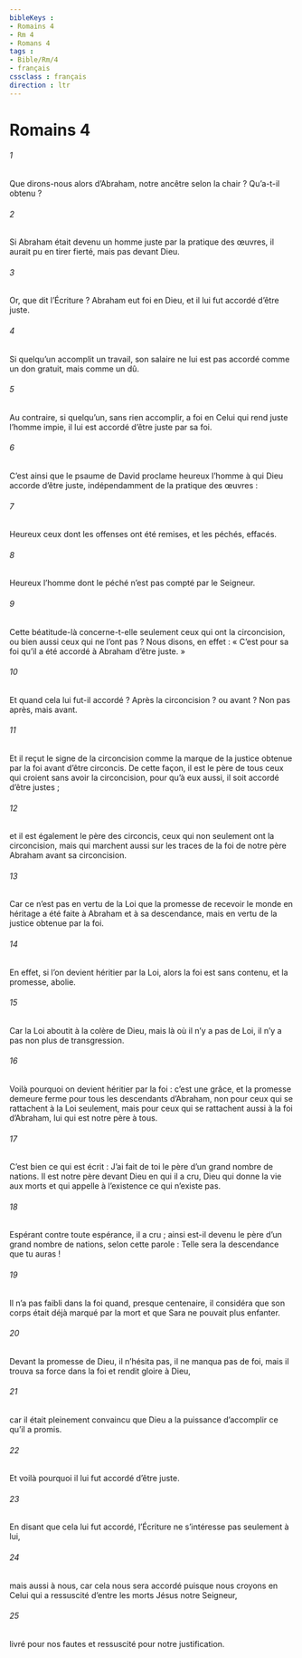 ```yaml
---
bibleKeys : 
- Romains 4
- Rm 4
- Romans 4
tags : 
- Bible/Rm/4
- français
cssclass : français
direction : ltr
---
```


# Romains 4

###### 1
Que dirons-nous alors d’Abraham, notre ancêtre selon la chair ? Qu’a-t-il obtenu ?
###### 2
Si Abraham était devenu un homme juste par la pratique des œuvres, il aurait pu en tirer fierté, mais pas devant Dieu.
###### 3
Or, que dit l’Écriture ? Abraham eut foi en Dieu, et il lui fut accordé d’être juste.
###### 4
Si quelqu’un accomplit un travail, son salaire ne lui est pas accordé comme un don gratuit, mais comme un dû.
###### 5
Au contraire, si quelqu’un, sans rien accomplir, a foi en Celui qui rend juste l’homme impie, il lui est accordé d’être juste par sa foi.
###### 6
C’est ainsi que le psaume de David proclame heureux l’homme à qui Dieu accorde d’être juste, indépendamment de la pratique des œuvres :
###### 7
Heureux ceux dont les offenses ont été remises,
et les péchés, effacés.
###### 8
Heureux l’homme dont le péché
n’est pas compté par le Seigneur.
###### 9
Cette béatitude-là concerne-t-elle seulement ceux qui ont la circoncision, ou bien aussi ceux qui ne l’ont pas ? Nous disons, en effet : « C’est pour sa foi qu’il a été accordé à Abraham d’être juste. »
###### 10
Et quand cela lui fut-il accordé ? Après la circoncision ? ou avant ? Non pas après, mais avant.
###### 11
Et il reçut le signe de la circoncision comme la marque de la justice obtenue par la foi avant d’être circoncis. De cette façon, il est le père de tous ceux qui croient sans avoir la circoncision, pour qu’à eux aussi, il soit accordé d’être justes ;
###### 12
et il est également le père des circoncis, ceux qui non seulement ont la circoncision, mais qui marchent aussi sur les traces de la foi de notre père Abraham avant sa circoncision.
###### 13
Car ce n’est pas en vertu de la Loi que la promesse de recevoir le monde en héritage a été faite à Abraham et à sa descendance, mais en vertu de la justice obtenue par la foi.
###### 14
En effet, si l’on devient héritier par la Loi, alors la foi est sans contenu, et la promesse, abolie.
###### 15
Car la Loi aboutit à la colère de Dieu, mais là où il n’y a pas de Loi, il n’y a pas non plus de transgression.
###### 16
Voilà pourquoi on devient héritier par la foi : c’est une grâce, et la promesse demeure ferme pour tous les descendants d’Abraham, non pour ceux qui se rattachent à la Loi seulement, mais pour ceux qui se rattachent aussi à la foi d’Abraham, lui qui est notre père à tous.
###### 17
C’est bien ce qui est écrit : J’ai fait de toi le père d’un grand nombre de nations. Il est notre père devant Dieu en qui il a cru, Dieu qui donne la vie aux morts et qui appelle à l’existence ce qui n’existe pas.
###### 18
Espérant contre toute espérance, il a cru ; ainsi est-il devenu le père d’un grand nombre de nations, selon cette parole : Telle sera la descendance que tu auras !
###### 19
Il n’a pas faibli dans la foi quand, presque centenaire, il considéra que son corps était déjà marqué par la mort et que Sara ne pouvait plus enfanter.
###### 20
Devant la promesse de Dieu, il n’hésita pas, il ne manqua pas de foi, mais il trouva sa force dans la foi et rendit gloire à Dieu,
###### 21
car il était pleinement convaincu que Dieu a la puissance d’accomplir ce qu’il a promis.
###### 22
Et voilà pourquoi il lui fut accordé d’être juste.
###### 23
En disant que cela lui fut accordé, l’Écriture ne s’intéresse pas seulement à lui,
###### 24
mais aussi à nous, car cela nous sera accordé puisque nous croyons en Celui qui a ressuscité d’entre les morts Jésus notre Seigneur,
###### 25
livré pour nos fautes et ressuscité pour notre justification.
